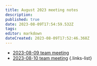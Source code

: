```yaml
---
title: August 2023 meeting notes
description: 
published: true
date: 2023-08-09T17:54:59.532Z
tags: 
editor: markdown
dateCreated: 2023-08-09T17:52:46.368Z
---
```


- [2023-08-09 team meeting](./2023-08/2023-08-09-team-meeting.md)
- [2023-08-10 team meeting](./2023-08/2023-08-10-team-meeting.md)
{.links-list}